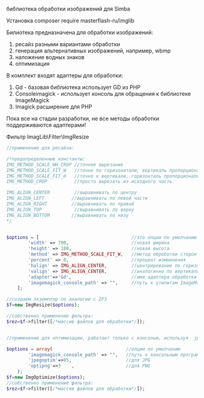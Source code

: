 библиотека обработки изображений для Simba

Установка
composer require masterflash-ru/imglib

Билиотека предназначена для обработки изображений:
1. ресайз разными вариантами обработки
2. генерация альтернативных изображений, например, wbmp
3. наложение водных знаков
4. оптимизация

В комплект входят адаптеры для обработки:
1. Gd - базовая библиотека использует GD из PHP
2. Consoleimagick - использует консоль для обращения к библиотеке ImageMagick
3. Imagick расширение для PHP

Пока все на стадии разработки, не все методы обработки поддерживаются адаптерами!

Фильтр ImagLib\Filter\ImgResize
```php
//применение для ресайза:

/*предопределенные константы:
IMG_METHOD_SCALE_WH_CROP //точное вырезание
IMG_METHOD_SCALE_FIT_W   //точно по горизонатали, вертикаль пропорционально
IMG_METHOD_SCALE_FIT_H   //точно к вертикали, горизонталь пропорционально
IMG_METHOD_CROP          //просто вырезать из исходного часть

IMG_ALIGN_CENTER         //выравнивать по центру
IMG_ALIGN_LEFT          //выравнивать по левой части
IMG_ALIGN_RIGHT         //выравнивать по правой
IMG_ALIGN_TOP            //выравнивать по верху
IMG_ALIGN_BOTTOM        //выравнивать по низу
*/


$options = [                                  //это опции по умолчанию
		'width' => 700,                       //новая ширина
		'height' => 100,                      //новая высота
		'method' => IMG_METHOD_SCALE_FIT_W,   //метод обработки сторон
		'percent' => 0,                       //процент измненения
		'halign' => IMG_ALIGN_CENTER,         //центрирование по горизонтали вырезаемой области
		'valign' => IMG_ALIGN_CENTER,         //аналогично по вертикали
		'adapter'=>'Gd',                      //имя адаптера обработки
		'imagemagick_console_path' => "",     //путь к утилитам ImageMagick в вашей OS, если нужно
	];

//создаем экземпляр по аналогии с ZF3
$f=new ImgResize($options);

//собственно применение фильтра:
$rez=$f->filter([/*массив файлов для обработки*/]);


//применение для оптимизации, работает только с консолью, используя  jpegoptim и optipng, если их нет ничего не произойдет

$options = array(                           //опции по умолчанию
		'imagemagick_console_path' => "",	//путь к консольным программам ImageMagick
		'jpegoptim'=>85,					//для JPG
		'optipng'=>3	,					//для PNG
	);
$f=new ImgOptimize($options);
//собственно применение фильтра:
$rez=$f->filter([/*массив файлов для обработки*/]);



```


